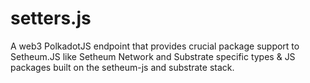 # setters.js
A web3 PolkadotJS endpoint that provides crucial package support to Setheum.JS like Setheum Network and Substrate specific types &amp; JS packages built on the setheum-js and substrate stack.
